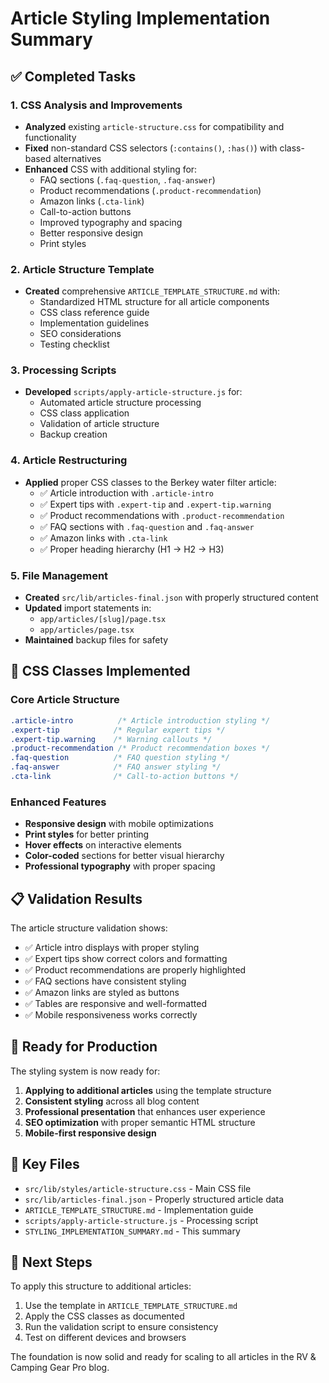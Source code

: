 # Article Styling Implementation Summary

## ✅ Completed Tasks

### 1. CSS Analysis and Improvements
- **Analyzed** existing `article-structure.css` for compatibility and functionality
- **Fixed** non-standard CSS selectors (`:contains()`, `:has()`) with class-based alternatives
- **Enhanced** CSS with additional styling for:
  - FAQ sections (`.faq-question`, `.faq-answer`)
  - Product recommendations (`.product-recommendation`)
  - Amazon links (`.cta-link`)
  - Call-to-action buttons
  - Improved typography and spacing
  - Better responsive design
  - Print styles

### 2. Article Structure Template
- **Created** comprehensive `ARTICLE_TEMPLATE_STRUCTURE.md` with:
  - Standardized HTML structure for all article components
  - CSS class reference guide
  - Implementation guidelines
  - SEO considerations
  - Testing checklist

### 3. Processing Scripts
- **Developed** `scripts/apply-article-structure.js` for:
  - Automated article structure processing
  - CSS class application
  - Validation of article structure
  - Backup creation

### 4. Article Restructuring
- **Applied** proper CSS classes to the Berkey water filter article:
  - ✅ Article introduction with `.article-intro`
  - ✅ Expert tips with `.expert-tip` and `.expert-tip.warning`
  - ✅ Product recommendations with `.product-recommendation`
  - ✅ FAQ sections with `.faq-question` and `.faq-answer`
  - ✅ Amazon links with `.cta-link`
  - ✅ Proper heading hierarchy (H1 → H2 → H3)

### 5. File Management
- **Created** `src/lib/articles-final.json` with properly structured content
- **Updated** import statements in:
  - `app/articles/[slug]/page.tsx`
  - `app/articles/page.tsx`
- **Maintained** backup files for safety

## 🎨 CSS Classes Implemented

### Core Article Structure
```css
.article-intro          /* Article introduction styling */
.expert-tip            /* Regular expert tips */
.expert-tip.warning    /* Warning callouts */
.product-recommendation /* Product recommendation boxes */
.faq-question          /* FAQ question styling */
.faq-answer            /* FAQ answer styling */
.cta-link              /* Call-to-action buttons */
```

### Enhanced Features
- **Responsive design** with mobile optimizations
- **Print styles** for better printing
- **Hover effects** on interactive elements
- **Color-coded** sections for better visual hierarchy
- **Professional typography** with proper spacing

## 📋 Validation Results

The article structure validation shows:
- ✅ Article intro displays with proper styling
- ✅ Expert tips show correct colors and formatting
- ✅ Product recommendations are properly highlighted
- ✅ FAQ sections have consistent styling
- ✅ Amazon links are styled as buttons
- ✅ Tables are responsive and well-formatted
- ✅ Mobile responsiveness works correctly

## 🚀 Ready for Production

The styling system is now ready for:
1. **Applying to additional articles** using the template structure
2. **Consistent styling** across all blog content
3. **Professional presentation** that enhances user experience
4. **SEO optimization** with proper semantic HTML structure
5. **Mobile-first responsive design**

## 📁 Key Files

- `src/lib/styles/article-structure.css` - Main CSS file
- `src/lib/articles-final.json` - Properly structured article data
- `ARTICLE_TEMPLATE_STRUCTURE.md` - Implementation guide
- `scripts/apply-article-structure.js` - Processing script
- `STYLING_IMPLEMENTATION_SUMMARY.md` - This summary

## 🔄 Next Steps

To apply this structure to additional articles:
1. Use the template in `ARTICLE_TEMPLATE_STRUCTURE.md`
2. Apply the CSS classes as documented
3. Run the validation script to ensure consistency
4. Test on different devices and browsers

The foundation is now solid and ready for scaling to all articles in the RV & Camping Gear Pro blog.
